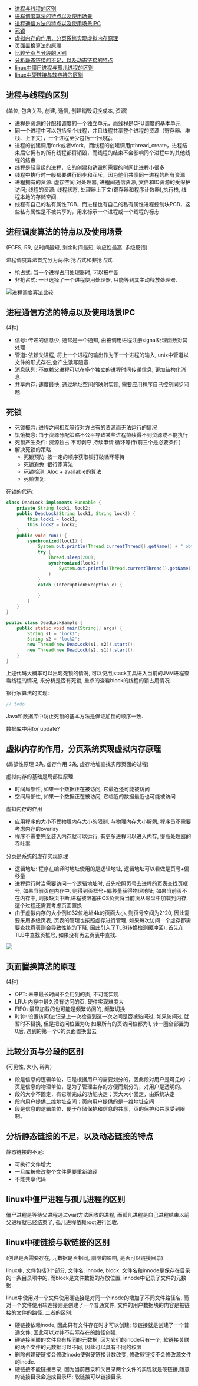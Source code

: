 
- [进程与线程的区别](#%e8%bf%9b%e7%a8%8b%e4%b8%8e%e7%ba%bf%e7%a8%8b%e7%9a%84%e5%8c%ba%e5%88%ab)
- [进程调度算法的特点以及使用场景](#%e8%bf%9b%e7%a8%8b%e8%b0%83%e5%ba%a6%e7%ae%97%e6%b3%95%e7%9a%84%e7%89%b9%e7%82%b9%e4%bb%a5%e5%8f%8a%e4%bd%bf%e7%94%a8%e5%9c%ba%e6%99%af)
- [进程通信方法的特点以及使用场景IPC](#%e8%bf%9b%e7%a8%8b%e9%80%9a%e4%bf%a1%e6%96%b9%e6%b3%95%e7%9a%84%e7%89%b9%e7%82%b9%e4%bb%a5%e5%8f%8a%e4%bd%bf%e7%94%a8%e5%9c%ba%e6%99%afipc)
- [死锁](#%e6%ad%bb%e9%94%81)
- [虚拟内存的作用，分页系统实现虚拟内存原理](#%e8%99%9a%e6%8b%9f%e5%86%85%e5%ad%98%e7%9a%84%e4%bd%9c%e7%94%a8%e5%88%86%e9%a1%b5%e7%b3%bb%e7%bb%9f%e5%ae%9e%e7%8e%b0%e8%99%9a%e6%8b%9f%e5%86%85%e5%ad%98%e5%8e%9f%e7%90%86)
- [页面置换算法的原理](#%e9%a1%b5%e9%9d%a2%e7%bd%ae%e6%8d%a2%e7%ae%97%e6%b3%95%e7%9a%84%e5%8e%9f%e7%90%86)
- [比较分页与分段的区别](#%e6%af%94%e8%be%83%e5%88%86%e9%a1%b5%e4%b8%8e%e5%88%86%e6%ae%b5%e7%9a%84%e5%8c%ba%e5%88%ab)
- [分析静态链接的不足，以及动态链接的特点](#%e5%88%86%e6%9e%90%e9%9d%99%e6%80%81%e9%93%be%e6%8e%a5%e7%9a%84%e4%b8%8d%e8%b6%b3%e4%bb%a5%e5%8f%8a%e5%8a%a8%e6%80%81%e9%93%be%e6%8e%a5%e7%9a%84%e7%89%b9%e7%82%b9)
- [linux中僵尸进程与孤儿进程的区别](#linux%e4%b8%ad%e5%83%b5%e5%b0%b8%e8%bf%9b%e7%a8%8b%e4%b8%8e%e5%ad%a4%e5%84%bf%e8%bf%9b%e7%a8%8b%e7%9a%84%e5%8c%ba%e5%88%ab)
- [linux中硬链接与软链接的区别](#linux%e4%b8%ad%e7%a1%ac%e9%93%be%e6%8e%a5%e4%b8%8e%e8%bd%af%e9%93%be%e6%8e%a5%e7%9a%84%e5%8c%ba%e5%88%ab)

##  进程与线程的区别
(单位, 包含关系, 创建, 通信, 创建销毁切换成本, 资源)

- 进程是资源的分配和调度的一个独立单元，而线程是CPU调度的基本单元
- 同一个进程中可以包括多个线程，并且线程共享整个进程的资源（寄存器、堆栈、上下文），一个进程至少包括一个线程。
- 进程的创建调用fork或者vfork，而线程的创建调用pthread_create，进程结束后它拥有的所有线程都将销毁，而线程的结束不会影响同个进程中的其他线程的结束
- 线程是轻量级的进程，它的创建和销毁所需要的时间比进程小很多
- 线程中执行时一般都要进行同步和互斥，因为他们共享同一进程的所有资源
- 进程拥有的资源: 虚存空间,对处理器, 进程间通信资源, 文件和IO资源的受保护访问; 线程的资源: 线程状态, 处理器上下文(寄存器和程序计数器),执行栈, 线程本地的存储空间.
- 线程有自己的私有属性TCB，而进程也有自己的私有属性进程控制块PCB，这些私有属性是不被共享的，用来标示一个进程或一个线程的标志

## 进程调度算法的特点以及使用场景
(FCFS, RR, 总时间最短, 剩余时间最短, 响应性最高, 多级反馈)

进程调度算法首先分为两种: 抢占式和非抢占式
- 抢占式: 当一个进程占用处理器时, 可以被中断
- 非抢占式: 一旦选择了一个进程使用处理器, 只能等到其主动释放处理器.

![进程调度算法比较](http://cdn.hustcaid.com/Fi0FAAUENAcbT9MuSLnpyVmg17pt.png)

## 进程通信方法的特点以及使用场景IPC
(4种)

- 信号: 传递的信息少, 通常是一个通知, 由被调用进程注册signal处理函数对其处理
- 管道: 依赖父进程, 将上一个进程的输出作为下一个进程的输入, unix中管道以文件的形式存在,会产生读写阻塞.
- 消息队列: 不依赖父进程可以在多个独立的进程时间传递信息, 更加结构化消息.
- 共享内存: 速度最快, 通过地址空间的映射实现, 需要应用程序自己控制同步问题.

## 死锁
- 死锁概念: 进程之间相互等待对方占有的资源而无法运行的情况
- 饥饿概念: 由于资源分配策略不公平导致某些进程持续得不到资源或不能执行
- 死锁产生条件: 资源独占 不可剥夺 持续申请 循环等待(前三个是必要条件)
- 解决死锁的策略
  - 死锁预防: 按一定的顺序获取锁打破循环等待
  - 死锁避免: 银行家算法
  - 死锁检测: Aloc + available的算法
  - 死锁恢复:

死锁的代码:
```java
class DeadLock implements Runnable {
    private String lock1, lock2;
    public DeadLock(String lock1, String lock2) {
        this.lock1 = lock1;
        this.lock2 = lock2;
    }
    public void run() {
        synchronized(lock1) {
            System.out.println(Thread.currentThread().getName() + " obtain " + lock1);
            try {
                Thread.sleep(200);
                synchronized(lock2) {
                    System.out.println(Thread.currentThread().getName() + " obtain " + lock2);
                }
            }
            catch (InteruptionException e) {

            }
        }
    }
}

public class DeadLockSample {
    public static void main(String[] args) {
        String s1 = "lock1";
        String s2 = "lock2";
        new Thread(new DeadLock(s1, s2)).start();
        new Thread(new DeadLock(s2, s1)).start();
    }
}
```

上述代码大概率可以出现死锁的情况, 可以使用jstack工具进入当前的JVM进程查看线程的情况, 来分析是否有死锁, 重点的查看block的线程的锁占用情况.

银行家算法的实现:
```java
// todo
```

Java和数据库中防止死锁的基本方法是保证加锁的顺序一致.

数据库中用for update?

## 虚拟内存的作用，分页系统实现虚拟内存原理
(局部性原理 2条, 虚存作用 2条, 虚存地址查找实际页面的过程)

虚拟内存的基础是局部性原理
- 时间局部性, 如果一个数据正在被访问, 它最近还可能被访问
- 空间局部性, 如果一个数据正在被访问, 它临近的数据最近也可能被访问

虚拟内存的作用
- 应用程序的大小不受物理内存大小的限制, 与物理内存大小解耦, 程序员不需要考虑内存的overlay
- 程序不需要完全装入内存就可以运行, 有更多进程可以进入内存, 提高处理器的吞吐率

分页是系统的虚存实现原理
- 逻辑地址: 程序在编译时地址使用的是逻辑地址, 逻辑地址可以看做是页号+偏移量
- 进程运行时当需要访问一个逻辑地址时, 首先按照页号去进程的页表查找页框号, 如果当前页在内存中, 则得到页框号+偏移量获得物理地址; 如果当前页不在内存中, 则报缺页中断,进程被阻塞由OS负责将当前页从磁盘中加载到内存, 这个过程还需要考虑页面置换
- 由于虚拟内存的大小例如32位地址4k的页面大小, 则页号空间为2^20, 因此需要采用多级页表, 页表的管理也按照虚存进行管理, 如果每次访问一个虚存都需要查找页表则会导致性能的下降, 因此引入了TLB(转换检测缓冲区), 首先在TLB中查找页框号, 如果没有再去页表中查找.

![](http://cdn.hustcaid.com/FiWJeKm5r_BYNQgGjZh_0GubyDpv.png)

## 页面置换算法的原理
(4种)

- OPT: 未来最长时间不会用到的页, 不可能实现
- LRU: 内存中最久没有访问的页, 硬件实现难度大
- FIFO: 最早加载的也可能是频繁访问的, 频繁切换
- 时钟: 设置访问位;记录上一次检查到这一次之间是否被访问过, 如果访问过,就暂时不替换, 但是把访问位置为0; 如果所有的页访问位都为1, 转一圈全部置为0后, 遇到的第一个0的页面置换出去

## 比较分页与分段的区别
(可见性, 大小, 碎片)
- 段是信息的逻辑单位，它是根据用户的需要划分的，因此段对用户是可见的 ；页是信息的物理单位，是为了管理主存的方便而划分的，对用户是透明的。
- 段的大小不固定，有它所完成的功能决定；页大大小固定，由系统决定
- 段向用户提供二维地址空间；页向用户提供的是一维地址空间
- 段是信息的逻辑单位，便于存储保护和信息的共享，页的保护和共享受到限制。

## 分析静态链接的不足，以及动态链接的特点
静态链接的不足:
- 可执行文件增大
- 一旦库被修改整个文件需要重新编译
- 不能共享代码

## linux中僵尸进程与孤儿进程的区别
僵尸进程是等待父进程通过wait方法回收的进程, 而孤儿进程是自己进程结束以前父进程就已经结束了, 孤儿进程依赖root进行回收.

## linux中硬链接与软链接的区别
(创建是否需要存在, 元数据是否相同, 删除的影响, 是否可以链接目录)

linux中, 文件包括3个部分, 文件名, innode, block. 文件名和innode是保存在目录的一条目录项中的, 而block是文件数据的存放位置, innode中记录了文件的元数据.

linux中使用对一个文件使用硬链接是对同一个inode的增加了不同文件路径名, 而对一个文件使用软连接则是创建了一个普通文件, 文件的用户数据块的内容是被链接的文件的路径. 二者的区别:
- 硬链接依赖inode, 因此只有文件存在时才可以创建; 软链接就是创建了一个普通文件, 因此可以对并不实际存在的路径创建.
- 硬链接关联的文件具有相同的元数据, 因为它们的inode只有一个; 软链接关联的两个文件的元数据可以不同, 因此可以具有不同的权限
- 删除创建硬链接会修改inode使得硬链接计数改变, 修改软链接不会修改源文件的inode.
- 硬链接不能链接目录, 因为当前目录和父目录两个文件的实现就是硬链接,随意的链接目录会造成目录环; 软链接可以链接目录.
